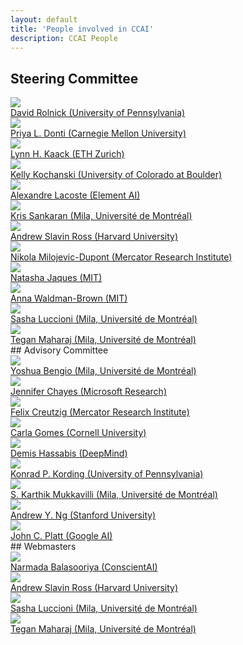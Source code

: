 ```yaml
---
layout: default
title: 'People involved in CCAI'
description: CCAI People
---
```


## Steering Committee
<div class="person__list">
<div class="person__item">
  <div class="person__pic-wrapper">
    <img class="person__pic" src="images/people/davidrolnick.jpg">
  </div>
  <a class="person__name" href="http://www.davidrolnick.com" target="_blank">
    David Rolnick (University of Pennsylvania)
  </a>
  <div class="person__spacer"></div>
</div>

<div class="person__item">
  <div class="person__pic-wrapper">
    <img class="person__pic" src="images/people/priyadonti.jpg">
  </div>
  <a class="person__name" href="https://priyadonti.com/" target="_blank">
    Priya L. Donti (Carnegie Mellon University)
  </a>
  <div class="person__spacer"></div>
</div>

<div class="person__item">
  <div class="person__pic-wrapper">
    <img class="person__pic" src="images/people/lynnkaack.jpeg">
  </div>
  <a class="person__name" href="https://scholar.google.fr/citations?user=jsy-VxMAAAAJ" target="_blank">
    Lynn H. Kaack (ETH Zurich)
  </a>
  <div class="person__spacer"></div>
</div>

<div class="person__item">
  <div class="person__pic-wrapper">
    <img class="person__pic" src="images/people/kellykochanski.jpg">
  </div>
  <a class="person__name" href="http://www.kochanski.org/kelly/" target="_blank">
    Kelly Kochanski (University of Colorado at Boulder)
  </a>
  <div class="person__spacer"></div>
</div>

<div class="person__item">
  <div class="person__pic-wrapper">
    <img class="person__pic" src="images/people/Alexandre_Lacoste.jpg">
  </div>
  <a class="person__name" href="https://scholar.google.com/citations?user=71a2-WMAAAAJ&hl=en" target="_blank">
    Alexandre Lacoste (Element AI)
  </a>
  <div class="person__spacer"></div>
</div>

<div class="person__item">
  <div class="person__pic-wrapper">
    <img class="person__pic" src="images/people/krissankaran.jpg">
  </div>
  <a class="person__name" href="https://mila.quebec/en/person/kris-sankaran/" target="_blank">
    Kris Sankaran (Mila, Université de Montréal)
  </a>
  <div class="person__spacer"></div>
</div>

<div class="person__item">
  <div class="person__pic-wrapper">
    <img class="person__pic" src="images/people/andrew_ross.jpg">
  </div>
  <a class="person__name" href="https://scholar.google.com/citations?user=Lf-StbQAAAAJ" target="_blank">
    Andrew Slavin Ross (Harvard University)
  </a>
  <div class="person__spacer"></div>
</div>

<div class="person__item">
  <div class="person__pic-wrapper">
    <img class="person__pic" src="images/people/nikolamilojevicdupont.jpg">
  </div>
  <a class="person__name" href="https://www.mcc-berlin.net/en/about/team/milojevic-dupont-nikola.html" target="_blank">
    Nikola Milojevic-Dupont (Mercator Research Institute)
  </a>
  <div class="person__spacer"></div>
</div>

<div class="person__item">
  <div class="person__pic-wrapper">
    <img class="person__pic" src="images/people/natashajaques.jpeg">
  </div>
  <a class="person__name" href="https://www.media.mit.edu/people/jaquesn/overview/" target="_blank">
    Natasha Jaques (MIT)
  </a>
  <div class="person__spacer"></div>
</div>

<div class="person__item">
  <div class="person__pic-wrapper">
    <img class="person__pic" src="images/people/annawb.jpg">
  </div>
  <a class="person__name" href="https://www.annawab.com/" target="_blank">
    Anna Waldman-Brown (MIT)
  </a>
  <div class="person__spacer"></div>
</div>

<div class="person__item">
  <div class="person__pic-wrapper">
    <img class="person__pic" src="images/people/sashaluccioni.jpg">
  </div>
  <a class="person__name" href="https://www.sashaluccioni.com/" target="_blank">
    Sasha Luccioni (Mila, Université de Montréal)
  </a>
  <div class="person__spacer"></div>
</div>

<div class="person__item">
  <div class="person__pic-wrapper">
    <img class="person__pic" src="images/people/teganmaharaj.png">
  </div>
  <a class="person__name" href="http://www.teganmaharaj.com" target="_blank">
    Tegan Maharaj (Mila, Université de Montréal)
  </a>
  <div class="person__spacer"></div>
</div>
</div>
## Advisory Committee
<div class="person__list">
<div class="person__item">
  <div class="person__pic-wrapper">
    <img class="person__pic" src="images/people/yb.jpg">
  </div>
  <a class="person__name" href="https://mila.quebec/en/yoshua-bengio/" target="_blank">
    Yoshua Bengio (Mila, Université de Montréal)
  </a>
  <div class="person__spacer"></div>
</div>

<div class="person__item">
  <div class="person__pic-wrapper">
    <img class="person__pic" src="images/people/jenniferchayes.jpg">
  </div>
  <a class="person__name" href="https://www.microsoft.com/en-us/research/people/jchayes/" target="_blank">
    Jennifer Chayes (Microsoft Research)
  </a>
  <div class="person__spacer"></div>
</div>

<div class="person__item">
  <div class="person__pic-wrapper">
    <img class="person__pic" src="images/people/felixcreuzig.jpg">
  </div>
  <a class="person__name" href="https://www.mcc-berlin.net/en/about/team/creutzig-felix.html" target="_blank">
    Felix Creutzig (Mercator Research Institute)
  </a>
  <div class="person__spacer"></div>
</div>

<div class="person__item">
  <div class="person__pic-wrapper">
    <img class="person__pic" src="images/people/carlagomes.jpg">
  </div>
  <a class="person__name" href="https://www.cs.cornell.edu/gomes/" target="_blank">
    Carla Gomes (Cornell University)
  </a>
  <div class="person__spacer"></div>
</div>

<div class="person__item">
  <div class="person__pic-wrapper">
    <img class="person__pic" src="images/people/Demis_Hassabis.jpg">
  </div>
  <a class="person__name" href="https://en.wikipedia.org/wiki/Demis_Hassabis" target="_blank">
    Demis Hassabis (DeepMind)
  </a>
  <div class="person__spacer"></div>
</div>

<div class="person__item">
  <div class="person__pic-wrapper">
    <img class="person__pic" src="images/people/konradkording.jpg">
  </div>
  <a class="person__name" href="http://koerding.com/" target="_blank">
    Konrad P. Kording (University of Pennsylvania)
  </a>
  <div class="person__spacer"></div>
</div>

<div class="person__item">
  <div class="person__pic-wrapper">
    <img class="person__pic" src="images/people/karthikmukkavili.png">
  </div>
  <a class="person__name" href="https://www.linkedin.com/in/karthikmukkavilli" target="_blank">
    S. Karthik Mukkavilli (Mila, Université de Montréal)
  </a>
  <div class="person__spacer"></div>
</div>

<div class="person__item">
  <div class="person__pic-wrapper">
    <img class="person__pic" src="images/people/andrewng.jpg">
  </div>
  <a class="person__name" href="https://www.andrewng.org/" target="_blank">
    Andrew Y. Ng (Stanford University)
  </a>
  <div class="person__spacer"></div>
</div>

<div class="person__item">
  <div class="person__pic-wrapper">
    <img class="person__pic" src="images/people/johnplatt.jpeg">
  </div>
  <a class="person__name" href="https://ai.google/research/people/JohnPlatt" target="_blank">
    John C. Platt (Google AI)
  </a>
  <div class="person__spacer"></div>
</div>
</div>
## Webmasters
<div class="person__list">
<div class="person__item">
  <div class="person__pic-wrapper">
    <img class="person__pic" src="images/people/narmadabalasooriya.jpeg">
  </div>
  <a class="person__name" href="https://scholar.google.com/citations?user=gYRSXpsAAAAJ" target="_blank">
    Narmada Balasooriya (ConscientAI)
  </a>
  <div class="person__spacer"></div>
</div>

<div class="person__item">
  <div class="person__pic-wrapper">
    <img class="person__pic" src="images/people/andrew_ross.jpg">
  </div>
  <a class="person__name" href="https://scholar.google.com/citations?user=Lf-StbQAAAAJ" target="_blank">
    Andrew Slavin Ross (Harvard University)
  </a>
  <div class="person__spacer"></div>
</div>

<div class="person__item">
  <div class="person__pic-wrapper">
    <img class="person__pic" src="images/people/sashaluccioni.jpg">
  </div>
  <a class="person__name" href="https://www.sashaluccioni.com/" target="_blank">
    Sasha Luccioni (Mila, Université de Montréal)
  </a>
  <div class="person__spacer"></div>
</div>

<div class="person__item">
  <div class="person__pic-wrapper">
    <img class="person__pic" src="images/people/teganmaharaj.png">
  </div>
  <a class="person__name" href="http://www.teganmaharaj.com" target="_blank">
    Tegan Maharaj (Mila, Université de Montréal)
  </a>
  <div class="person__spacer"></div>
</div>


